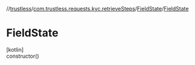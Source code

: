 //[trustless](../../../index.md)/[com.trustless.requests.kyc.retrieveSteps](../index.md)/[FieldState](index.md)/[FieldState](-field-state.md)

# FieldState

[kotlin]\
constructor()
